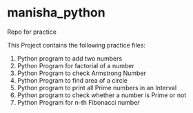 # manisha_python
Repo for practice

This Project contains the following practice files:
1. Python program to add two numbers
2. Python Program for factorial of a number
3. Python Program to check Armstrong Number
4. Python Program to find area of a circle
5. Python program to print all Prime numbers in an Interval
6. Python program to check whether a number is Prime or not
7. Python Program for n-th Fibonacci number
